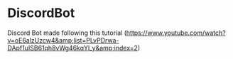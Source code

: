 # DiscordBot
Discord Bot made following this tutorial (https://www.youtube.com/watch?v=oE6alzUzcw4&amp;list=PLvPDrwa-DApf1uISB61qh8vWg46kqYI_y&amp;index=2)
